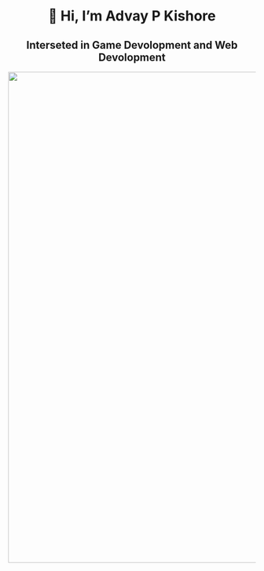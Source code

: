 <h1 align="center">👋 Hi, I’m Advay P Kishore</h1>

<h2 align="center">Interseted in Game Devolopment and Web Devolopment </h2>
<img align="right" height="1000" width="1000" src=https://itchronicles.com/wp-content/uploads/2021/04/Optimized-Illustration-from-Adobe-Stock-for-ITC-Post-on-AI-in-Game-Development-scaled.jpeg">



<!---
Advay004/Advay004 is a ✨ special ✨ repository because its `README.md` (this file) appears on your GitHub profile.
You can click the Preview link to take a look at your changes.
--->
